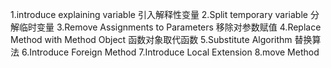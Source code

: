 1.introduce explaining variable  引入解释性变量
2.Split temporary variable       分解临时变量
3.Remove Assignments to Parameters 移除对参数赋值
4.Replace Method with Method Object 函数对象取代函数
5.Substitute Algorithm              替换算法
6.Introduce Foreign Method
7.Introduce Local Extension
8.move Method